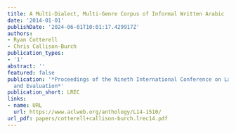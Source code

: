 ```yaml
---
title: A Multi-Dialect, Multi-Genre Corpus of Informal Written Arabic
date: '2014-01-01'
publishDate: '2024-06-01T10:01:17.429917Z'
authors:
- Ryan Cotterell
- Chris Callison-Burch
publication_types:
- '1'
abstract: ''
featured: false
publication: '*Proceedings of the Nineth International Conference on Language Resources
  and Evaluation*'
publication_short: LREC
links:
- name: URL
  url: https://www.aclweb.org/anthology/L14-1510/
url_pdf: papers/cotterell+callison-burch.lrec14.pdf
---
```


